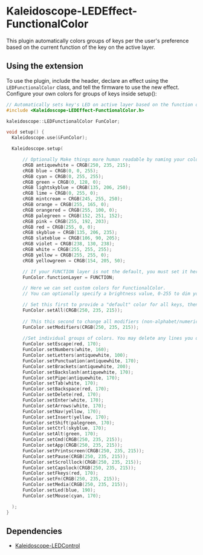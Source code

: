 # Kaleidoscope-LEDEffect-FunctionalColor



This plugin automatically colors groups of keys per the user's preference
based on the current function of the key on the active layer. 

## Using the extension

To use the plugin, include the header, declare an effect using the
`LEDFunctionalColor` class, and tell the firmware to use the new effect.
Configure your own colors for groups of keys inside setup():

```c++
// Automatically sets key's LED on active layer based on the function of the key
#include <Kaleidoscope-LEDEffect-FunctionalColor.h>

kaleidoscope::LEDFunctionalColor FunColor;

void setup() {
  Kaleidoscope.use(&FunColor);

  Kaleidoscope.setup(

	  // Optionally Make things more human readable by naming your colors
	  cRGB antiquewhite = CRGB(250, 235, 215);
	  cRGB blue = CRGB(0, 0, 255);
	  cRGB cyan = CRGB(0, 255, 255);
	  cRGB green = CRGB(0, 128, 0);
	  cRGB lightskyblue = CRGB(135, 206, 250);
	  cRGB lime = CRGB(0, 255, 0);
	  cRGB mintcream = CRGB(245, 255, 250);
	  cRGB orange = CRGB(255, 165, 0);
	  cRGB orangered = CRGB(255, 100, 0);
	  cRGB palegreen = CRGB(152, 251, 152);
	  cRGB pink = CRGB(255, 192, 203);
	  cRGB red = CRGB(255, 0, 0);
	  cRGB skyblue = CRGB(135, 206, 235);
	  cRGB slateblue = CRGB(106, 90, 205);
	  cRGB violet = CRGB(238, 130, 238);
	  cRGB white = CRGB(255, 255, 255);
	  cRGB yellow = CRGB(255, 255, 0);
	  cRGB yellowgreen = CRGB(154, 205, 50);

	  // If your FUNCTION layer is not the default, you must set it here
	  FunColor.functionLayer = FUNCTION;

	  // Here we can set custom colors for FunctionalColor.
	  // You can optionally specify a brightness value, 0-255 to dim your lights.

	  // Set this first to provide a "default" color for all keys, then override with the other settings.
	  FunColor.setAll(CRGB(250, 235, 215));
	  
	  // This this second to change all modifiers (non-alphabet/numeric/punctuation keys)
	  FunColor.setModifiers(CRGB(250, 235, 215));
	  
	  //Set individual groups of colors. You may delete any lines you don't need.
	  FunColor.setEscape(red, 170);
	  FunColor.setNumbers(white, 160);
	  FunColor.setLetters(antiquewhite, 100);
	  FunColor.setPunctuation(antiquewhite, 170);
	  FunColor.setBrackets(antiquewhite, 200);
	  FunColor.setBackslash(antiquewhite, 170);
	  FunColor.setPipe(antiquewhite, 170);
	  FunColor.setTab(white, 170);
	  FunColor.setBackspace(red, 170);
	  FunColor.setDelete(red, 170);
	  FunColor.setEnter(white, 170);
	  FunColor.setArrows(white, 170);
	  FunColor.setNav(yellow, 170);
	  FunColor.setInsert(yellow, 170);
	  FunColor.setShift(palegreen, 170);
	  FunColor.setCtrl(skyblue, 170);
	  FunColor.setAlt(green, 170);
	  FunColor.setCmd(CRGB(250, 235, 215));
	  FunColor.setApp(CRGB(250, 235, 215));
	  FunColor.setPrintscreen(CRGB(250, 235, 215));
	  FunColor.setPause(CRGB(250, 235, 215));
	  FunColor.setScrolllock(CRGB(250, 235, 215));
	  FunColor.setCapslock(CRGB(250, 235, 215));
	  FunColor.setFkeys(red, 170);
	  FunColor.setFn(CRGB(250, 235, 215));
	  FunColor.setMedia(CRGB(250, 235, 215));
	  FunColor.setLed(blue, 190);
	  FunColor.setMouse(cyan, 170);

  );
}
```

## Dependencies

* [Kaleidoscope-LEDControl](https://github.com/keyboardio/Kaleidoscope-LEDControl)
